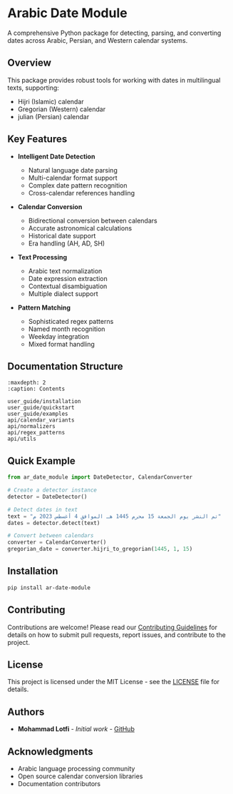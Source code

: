 # Arabic Date Module

A comprehensive Python package for detecting, parsing, and converting dates across Arabic, Persian, and Western calendar systems.

## Overview

This package provides robust tools for working with dates in multilingual texts, supporting:

- Hijri (Islamic) calendar
- Gregorian (Western) calendar 
- julian (Persian) calendar

## Key Features

- **Intelligent Date Detection**
  - Natural language date parsing
  - Multi-calendar format support
  - Complex date pattern recognition
  - Cross-calendar references handling

- **Calendar Conversion**
  - Bidirectional conversion between calendars
  - Accurate astronomical calculations
  - Historical date support
  - Era handling (AH, AD, SH)

- **Text Processing**
  - Arabic text normalization
  - Date expression extraction
  - Contextual disambiguation
  - Multiple dialect support

- **Pattern Matching**
  - Sophisticated regex patterns
  - Named month recognition
  - Weekday integration
  - Mixed format handling

## Documentation Structure

```{toctree}
:maxdepth: 2
:caption: Contents

user_guide/installation
user_guide/quickstart
user_guide/examples
api/calendar_variants
api/normalizers
api/regex_patterns
api/utils
```

## Quick Example

```python
from ar_date_module import DateDetector, CalendarConverter

# Create a detector instance
detector = DateDetector()

# Detect dates in text
text = "تم النشر يوم الجمعة 15 محرم 1445 هـ الموافق 4 أغسطس 2023 م"
dates = detector.detect(text)

# Convert between calendars
converter = CalendarConverter()
gregorian_date = converter.hijri_to_gregorian(1445, 1, 15)
```

## Installation

```bash
pip install ar-date-module
```

## Contributing

Contributions are welcome! Please read our [Contributing Guidelines](contributing.md) for details on how to submit pull requests, report issues, and contribute to the project.

## License

This project is licensed under the MIT License - see the [LICENSE](license.md) file for details.

## Authors

- **Mohammad Lotfi** - *Initial work* - [GitHub](https://github.com/mlotfi)

## Acknowledgments

- Arabic language processing community
- Open source calendar conversion libraries
- Documentation contributors